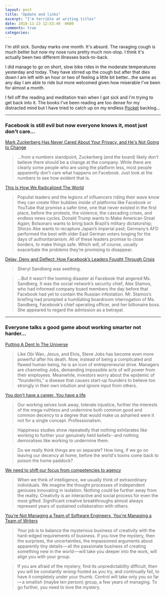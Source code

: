 ```yaml
---
layout: post
title: "Update and links"
excerpt: "I'm terrible at writing titles"
date: 2018-11-23 12:53:49 -0600
comments: true
categories: 
---
```


I'm still sick. Sunday marks one month. It's absurd. The ravaging cough is much better but now my nose runs pretty much non-stop. I think it's actually been two different illnesses back-to-back.

I did manage to go on short, slow bike rides in the moderate temperatures yesterday and today. They have stirred up the cough but after that dies down I am left with an hour or two of feeling a little bit better...the same as any day I am able to ride but more welcomed given how miserable I've been for almost a month.

I fell off the reading and meditation train when I got sick and I'm trying to get back into it. The books I've been reading are too dense for my distracted mind but I have tried to catch up on my endless [Pocket](https://getpocket.com/) backlog...

---

### Facebook is still evil but now everyone knows it, most just don't care...

[Mark Zuckerberg Has Never Cared About Your Privacy, and He's Not Going to Change](https://www.vanityfair.com/news/2018/11/mark-zuckerberg-has-never-cared-about-your-privacy)

> ...from a numbers standpoint, Zuckerberg (and the board) likely don’t believe there should be a change at the company. While there are clearly some people who are using the platform less, most people apparently don’t care what happens on Facebook. Just look at the numbers to see how evident that is.

[This Is How We Radicalized The World](https://www.buzzfeednews.com/article/ryanhatesthis/brazil-jair-bolsonaro-facebook-elections)

> Populist leaders and the legions of influencers riding their wave know they can create filter bubbles inside of platforms like Facebook or YouTube that promise a safer time, one that never existed in the first place, before the protests, the violence, the cascading crises, and endless news cycles. Donald Trump wants to Make American Great Again; Bolsonaro wants to bring back Brazil’s military dictatorship; Shinzo Abe wants to recapture Japan’s imperial past; Germany’s AFD performed the best with older East German voters longing for the days of authoritarianism. All of these leaders promise to close borders, to make things safe. Which will, of course, usually exacerbate the problems they’re promising to disappear.

[Delay, Deny and Deflect: How Facebook’s Leaders Fought Through Crisis](https://www.nytimes.com/2018/11/14/technology/facebook-data-russia-election-racism.html)

> Sheryl Sandberg was seething.

> ...But it wasn’t the looming disaster at Facebook that angered Ms. Sandberg. It was the social network’s security chief, Alex Stamos, who had informed company board members the day before that Facebook had yet to contain the Russian infestation. Mr. Stamos’s briefing had prompted a humiliating boardroom interrogation of Ms. Sandberg, Facebook’s chief operating officer, and her billionaire boss. She appeared to regard the admission as a betrayal.

---

### Everyone talks a good game about working smarter not harder...

[Putting A Dent In The Universe](https://medium.com/ideo-stories/putting-a-dent-in-the-universe-steve-jobs-creativity-and-death-d0a5b0755ece)

> Like Obi Wan, Jesus, and Elvis, Steve Jobs has become even more powerful after his death. Now, instead of being a complicated and flawed human being, he is an icon of entrepreneurial drive. Managers are channeling Jobs, demanding impossible acts of will power from their employees. Meanwhile, investors worry about the epidemic of “founderitis,” a disease that causes start-up founders to believe too strongly in their own intuition and ignore input from others.

[You don't have a career. You have a life](https://www.theage.com.au/opinion/you-dont-have-a-career-you-have-a-life-20151021-gkej6v.html)

> Our working selves look away, tolerate injustice, further the interests of the mega-ruthless and undermine both common good and common decency to a degree that would make us ashamed were it not for a single concept. Professionalism.

> Happiness studies show repeatedly that nothing exhilarates like working to further your genuinely held beliefs--and nothing demoralises like working to undermine them.

> Do we really think things are so separate? How long, if we go on leaving our decency at home, before the world's toxins come back to poison the home paddock?

[We need to shift our focus from competencies to agency](https://medium.com/@EskoKilpi/we-need-to-shift-our-focus-from-competencies-to-agency-42a68dc0ef7d)

> When we think of intelligence, we usually think of extraordinary individuals. We imagine the thought processes of independent geniuses innovating in isolation. Nothing could be further away from the reality. Creativity is an interactive and social process for even the most gifted. Significant creative breakthroughs almost always represent years of sustained collaboration with others.

[You're Not Managing a Team of Software Engineers, You're Managing a Team of Writers](https://medium.com/coaching-notes/youre-not-managing-a-team-of-software-engineers-you-re-managing-a-team-of-writers-b263d3a10cc7)

> Your job is to balance the mysterious business of creativity with the hard-edged requirements of business. If you love the mystery, then the surprises, the uncertainties, the impassioned arguments about apparently tiny details — all the passionate business of creating something new in the world — will take you deeper into the work, will align you with your group.

> If you are afraid of the mystery, find its unpredictability difficult, then you will be constantly wrong-footed as you try, and continually fail, to have it completely under your thumb. Control will take only you so far — a smallish (maybe ten person) group, a few years of managing. To go further, you need to love the mystery.
